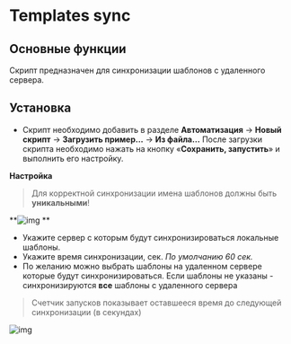# Templates sync

## **Основные функции**

Скрипт предназначен для синхронизации шаблонов с удаленного сервера.

## **Установка**

- Скрипт необходимо добавить в разделе **Автоматизация** → **Новый скрипт** → **Загрузить пример...** → **Из файла…**
  После загрузки скрипта необходимо нажать на кнопку «**Сохранить, запустить**» и выполнить его настройку.

  

**Настройка**

>  Для корректной синхронизации имена шаблонов должны быть **уникальными**!

**![img](https://confluence.trassir.com/download/attachments/6130214/image2019-2-28_10-20-39.png?version=1&modificationDate=1551324038000&api=v2)
**

- Укажите сервер с которым будут синхронизироваться локальные шаблоны.
- Укажите время синхронизации, сек. *По умолчанию 60 сек.*
- По желанию можно выбрать шаблоны на удаленном сервере которые будут синхронизироваться.
  Если шаблоны не указаны - синхронизируются **все** шаблоны с удаленного сервера



>  Счетчик запусков показывает оставшееся время до следующей синхронизации (в секундах)

![img](https://confluence.trassir.com/download/attachments/6130214/image2019-2-28_10-25-51.png?version=1&modificationDate=1551324350000&api=v2)